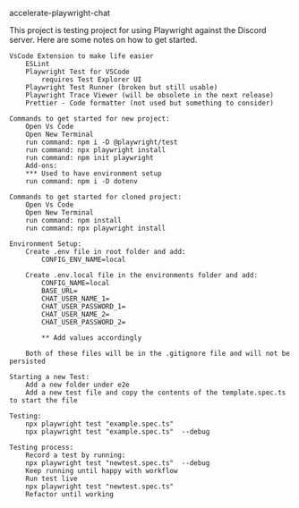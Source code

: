 accelerate-playwright-chat

This project is testing project for using Playwright against the Discord server. Here are some notes on how to get started. 

    VsCode Extension to make life easier
        ESLint
        Playwright Test for VSCode
            requires Test Explorer UI
        Playwright Test Runner (broken but still usable)
        Playwright Trace Viewer (will be obsolete in the next release)
        Prettier - Code formatter (not used but something to consider)
        
    Commands to get started for new project:
        Open Vs Code
        Open New Terminal
        run command: npm i -D @playwright/test
        run command: npx playwright install
        run command: npm init playwright
        Add-ons:
        *** Used to have environment setup
        run command: npm i -D dotenv

    Commands to get started for cloned project:
        Open Vs Code
        Open New Terminal
        run command: npm install
        run command: npx playwright install

    Environment Setup:
        Create .env file in root folder and add:
            CONFIG_ENV_NAME=local

        Create .env.local file in the environments folder and add:
            CONFIG_NAME=local
            BASE_URL=
            CHAT_USER_NAME_1=
            CHAT_USER_PASSWORD_1=
            CHAT_USER_NAME_2=
            CHAT_USER_PASSWORD_2=

            ** Add values accordingly

        Both of these files will be in the .gitignore file and will not be persisted

    Starting a new Test:
        Add a new folder under e2e
        Add a new test file and copy the contents of the template.spec.ts to start the file

    Testing:
        npx playwright test "example.spec.ts"  
        npx playwright test "example.spec.ts"  --debug

    Testing process:
        Record a test by running: 
        npx playwright test "newtest.spec.ts"  --debug
        Keep running until happy with workflow
        Run test live
        npx playwright test "newtest.spec.ts"
        Refactor until working

